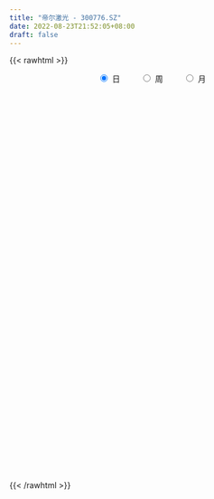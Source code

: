 ```yaml
---
title: "帝尔激光 - 300776.SZ"
date: 2022-08-23T21:52:05+08:00
draft: false
---
```

{{< rawhtml >}}
    <div style="text-align: center">
        <label style="padding: 1rem;"><input style="margin-right: .5rem" type="radio" name="period" value="D" checked onclick="period_change(this)">日</label>
        <label style="padding: 1rem;"><input style="margin-right: .5rem" type="radio" name="period" value="W" onclick="period_change(this)">周</label>
        <label style="padding: 1rem;"><input style="margin-right: .5rem" type="radio" name="period" value="M" onclick="period_change(this)">月</label>
    </div>
    <div id="chart" style="height: 700px;"></div> 
    <script type="text/javascript">
        const D_v = [17412.1,10903.9,17826.4,17376.49,12400.2,4051.88,72703.65,70902.66,62068.25,53828.58,25915.05,26762.45,53690.43,50029.99,27756.8,33597.64,25037.42,19015.17,22186.97,23739.46,22222.17,13287.45,16115.62,15038.93,14585.18,12981.49,20551.87,12189.65,14054.26,17326.81,15382.74,7776.79,7497.59,9557.71,8475.8,6593.06,7345.24,11176.57,11943.19,11193.61,9031.0,13023.43,26180.52,25291.6,12706.73,13450.71,8850.0,11199.92,12695.8,6081.05,9336.04,7706.02,8109.04,10305.16,9246.12,7047.93,8983.6,11144.94,19948.56,13927.24,7802.22,14427.94,11762.63,9601.34,11634.36,11130.49,6402.98,9326.9,5875.19,14589.45,12795.7,8781.42,37561.85,33035.01,13654.63,17164.11,19829.98,8749.82,11343.34,8092.28,7756.82,8454.8,6979.5,6863.83,10920.29,6396.61,15905.84,22016.08,16629.21,11516.61,17361.82,11010.83,12429.74,23300.64,17224.41,32814.56,19098.59,26783.14,15557.03,16832.39,12250.22,14093.36,18125.56,21796.37,15189.05,15858.6,13928.87,17192.33,13743.8,11084.97,8406.97,10406.44,8745.79,16269.32,9160.12,13096.82,15061.28,13056.51,11481.01,9548.1,9979.42,7411.7,6943.13,9978.27,37964.5,16851.4,13501.73,16297.1,8854.29,15469.33,10728.52,12869.25,11993.34,11419.15,9287.92,7104.68,9859.37,10882.01,17141.77,12335.25,8741.7,11171.86,7708.0,8062.5,8184.53,9035.66,17007.81,11870.13,6601.26,9422.5,5163.05,5635.4,12104.23,5715.07,4436.13,3360.77,9971.4,3682.18,4985.1,3051.72,4591.88,5641.25,6481.74,5377.79,5114.61,7427.45,3444.03,3683.6,4561.07,3219.34,2603.67,7377.37,5739.71,4823.3,4543.2,8295.06,14086.9,8919.17,30127.19,8726.9,11128.31,9274.59,8963.68,5878.68,5600.25,3458.19,5221.41,14363.71,10799.76,17542.09,8546.06,7431.6,8166.57,8546.55,13015.25,9279.67,5172.1,10034.77,15683.57,8420.68,31308.61,15570.18,16604.16,16567.19,8705.14,8259.21,12616.12,11528.28,12182.56,8620.68,6976.7,8726.1,14736.16,6453.2,11836.4,5168.81,5936.45,6518.5,8860.61,7650.62,5588.59,5170.35,13449.41,6676.64,7403.41,9127.59,9288.91,16245.28,6520.0,5314.38,11310.19,6569.32,8435.93,11002.9,8040.8,11580.47,8245.04,8382.7,9551.31,9417.41,13191.03,13519.91,12817.3,9888.19,14026.25,28604.29,12793.88,13838.52,8046.45,10072.0,6605.5,6249.75,8813.1,9420.85,7465.1,10133.95,9184.23,22815.8,12472.08,16978.2,26184.17,20308.15,21699.39,13511.3,10110.32,12393.01,12047.31,9267.15,15902.22,17176.94,10948.74,8158.6,10487.05,8518.6,6178.87,13237.2,8862.03,8384.24,6726.0,11542.77,8160.0,8311.55,5779.24,4099.88,8212.25,4869.95,7993.6,6895.0,10802.2,9878.69,6320.52,8960.9,5784.8,6300.25,8554.0,9577.52,8106.0,5539.4,5046.0,10244.05,11496.6,6768.2,7128.6,20949.29,17613.01,10494.12,10998.4,14593.75,10522.58,16820.47,19245.7,8777.83,10275.54,51765.06,54629.54,44283.63,24937.69,22251.22,29893.81,21658.46,27100.52,30014.23,16619.38,15477.41,13756.2,12697.51,22088.45,30975.23,18360.09,19704.4,19755.72,24076.49,17198.52,28073.93,13278.01,21618.47,10677.14,10193.04,11581.24,12786.4,8842.77,9181.99,30216.6,21144.1,19171.65,21464.61,20108.98,12139.75,24937.15,15148.43,10750.78,10628.54,10192.6,6949.91,9247.51,11469.19,11938.65,19013.67,9594.4,6593.42,9241.29,5555.2,12020.93,9619.42,13581.41,12021.8,15717.91,15259.22,8804.82,10992.12,7738.47,4726.7,6685.63,4584.0,5448.6,9219.05,8646.19,11997.09,11467.71,15411.25,11636.97,12055.61,13459.73,11221.6,14435.21,10519.39,16153.96,20984.71,14348.51,19581.68,10256.2,13597.51,12859.47,9149.78,11812.95,6239.78,13362.23,7650.64,16259.1,13528.86,6921.13,6177.01,8112.88,16420.17,10631.63,8585.55,5832.08,10998.5,9197.86,10205.24,5980.77,10738.88,15757.92,8623.8,5358.35,6546.76,6228.38,7123.08,8505.15,10034.91,13067.54,10110.27,7752.58,4693.52,5542.45,9141.96,15973.38,8224.79,11819.5,13888.51,10779.69,8755.47,15508.01,14681.55,9970.97,9934.4,7190.31,8408.88,13456.85,14433.26,13385.26,11889.95,14823.67,17206.18,30050.28,27191.84,19141.82,26354.54,16347.42,36118.78,23711.48,23197.88,27964.08,26314.59,20996.76,18863.5,26807.4,26486.17,31858.23,27876.42,49981.43,30219.23,31969.4,34670.73,24129.17,17384.08,22728.52,22953.59,23099.89,14917.36,19909.21,23770.98,18677.93,27509.52,15818.38,32121.67,19271.31,15857.92,16002.25,14342.89,22823.36,14695.94,18333.61,20750.34,22764.13,21861.93,19349.53,13948.42,15881.98,14341.81,14659.31,19058.88,26127.6,17631.58,21648.53,37638.78,26666.96,18050.86,23488.99,12684.03]
const D_histogram = [0.0,-0.0210598291,0.065171471,-0.0451178691,0.4707776265,1.4091106282,1.6165935889,2.3284811923,1.897142313,1.9730544176,1.7291830184,1.1884213529,1.4291623055,2.010477653,2.3668750015,2.3699584726,1.9430882238,1.7005545096,1.6845057364,1.8827201538,2.0499390741,2.073887941,1.6778619324,1.3220812699,0.6689293118,0.2360769765,-0.5611242524,-1.0471213631,-1.0332297277,-0.6424876597,-0.3191888075,-0.1679778621,-0.155146514,-0.1872481886,-0.2562524148,-0.4686295234,-0.6706003404,-1.1985480023,-1.7268199676,-1.866925798,-1.9735842277,-1.6573486101,-1.6619339783,-1.8488974063,-1.8630173246,-1.7880666091,-1.9092215929,-2.0762188127,-2.3012204999,-2.2615497522,-2.3139267718,-2.2762172677,-2.3396526237,-2.1700080268,-1.8575824172,-1.5360933959,-1.2695005931,-1.2392122779,-1.133074739,-0.6715857519,-0.4114438024,-0.0732215254,-0.1031218714,0.139654953,0.1567513215,-0.0792624939,-0.1882283784,-0.1878093633,-0.1930905888,-0.3569427714,-0.2751002991,-0.0473917221,1.5962559394,2.4823494038,2.7725912369,2.7699388204,2.2016457157,1.7356384378,1.1455311743,0.8352630899,0.5539333009,0.3546426756,0.2106678605,0.0956676338,-0.0355665542,-0.1980950705,-0.0426057848,-0.473142145,-0.3436820933,-0.2023585334,0.0243311379,0.083265794,0.1243967075,0.8558377363,0.8602959737,1.85620013,2.3398436185,2.8603752495,2.9324319777,2.2808868027,1.8352769643,1.5953559391,1.8455710992,1.7391980683,1.1294988359,0.7857343685,0.2515491801,-0.803413189,-1.4237457622,-1.9381989307,-2.3395866676,-2.4586621576,-2.5216846191,-2.1167736695,-1.6513145492,-1.023675368,-0.1156316491,0.2915844322,0.318845745,0.0649596682,-0.6589460374,-1.2040406219,-1.5795756066,-2.0195532805,-2.8392066232,-3.4785285139,-3.6927926695,-3.7524545563,-3.3518992308,-3.0668108909,-2.5014801395,-1.6695612717,-0.9005320694,-0.1989713516,0.0697899168,0.211938883,0.1940428388,0.6379250018,1.39629558,1.7389521874,1.5164090315,1.3466798898,0.8304229855,-0.2358775628,-0.6779073692,-0.7211701169,-0.2138296637,-0.0537464652,-0.1897861433,0.0085899225,0.0608989573,-0.068016943,0.1195029982,0.0740597368,-0.0858308079,-0.2450596763,0.0243138135,0.1416320199,0.1718501608,0.1640070245,0.1361742218,0.141633321,0.4398515779,0.6317903975,0.7137047647,0.7890220728,0.6451359362,0.6162658632,0.6832069886,0.6832426478,0.6327641964,0.7892301547,0.7303611056,0.7204641362,0.5442184217,0.4344422869,0.5778616922,0.5475882555,0.2581767429,0.0091876056,-0.0182773932,0.032682931,-0.185844623,-0.4056877056,-0.7377124217,-0.8733511968,-1.0503821614,-0.9538649957,-0.8240721466,-0.1595108656,0.2492690369,0.5542288007,0.7628265325,0.8619766674,1.1853079557,1.290628736,1.2757309491,1.1916521072,1.5451741113,1.5797537847,2.1180275272,2.0308369856,2.1673999879,2.4174305127,2.3032341114,1.9895639286,1.9029240828,1.593750072,1.497180863,1.0613529221,1.0070327613,0.6920561228,0.875750425,0.800695529,1.1846025421,1.2041108341,0.95124887,0.5827920476,0.1056244077,-0.0919905109,-0.5869179491,-0.8733227522,-0.4536207568,-0.3270701131,-0.1955057175,-0.226794185,-0.5086082556,0.1903999895,0.6834106214,0.6357215409,1.3574198254,1.3340583835,1.8406384345,2.4871659064,2.7676722798,2.834765272,2.7128062211,2.1943182587,0.8227828986,0.0268247373,-0.5039164607,-0.017482436,0.10015999,-0.0707984396,-0.3733178789,-1.5699410508,-2.6346126613,-3.6658056643,-4.0245659337,-4.3550753682,-4.5040559777,-4.6118034547,-4.7541284659,-4.9579035471,-4.6159784319,-4.3548755279,-4.0186423661,-2.5110220805,-1.3923084284,-0.9327570095,0.509708279,1.6892787623,2.3914122739,2.3385015684,1.8027675808,1.7624927648,1.534993106,1.1934664779,0.6042002019,0.2931345433,-0.4195116384,-0.9837003161,-1.3451634017,-1.3577983341,-1.4926528815,-2.0459144641,-2.6133321808,-2.8124968995,-2.9331137896,-2.8153535739,-2.7432216825,-2.6710524145,-2.6680308666,-2.4037605159,-2.2636406763,-2.1243880873,-2.0896071003,-1.5532193809,-0.7046763265,-0.0352081365,0.4678597163,1.1302016133,1.6687288025,1.8589394132,2.0955070779,2.3886254583,2.2056209865,1.9246785033,1.4593121921,1.0200371864,1.1698411482,1.0931411413,1.0093810037,1.712072299,2.3972597128,2.6363385508,3.1477934339,2.7806435459,2.215220135,2.4052709111,2.2901341376,1.6967100377,1.4759424152,3.3055502782,4.9626378616,7.0707368885,7.9053798071,7.6694754966,6.0701428914,4.5133213425,3.7666744142,2.195239396,0.8096301131,-0.6484544734,-1.641368253,-2.4522185408,-2.4052472094,-0.7409861871,-0.0337675633,0.1687013845,0.8625853793,1.9116539227,2.7110940226,2.6799334655,2.2270785008,1.0416483192,-0.0268928339,-0.8173990647,-0.9557374414,-1.5489050374,-1.6535171362,-2.0438218683,-0.8190488646,-0.3616476054,0.1915124889,-0.000764488,-0.6629492931,-1.8016958144,-3.4969816088,-4.0134634039,-4.5940736445,-4.6028028898,-4.9996555557,-4.9885462245,-4.5539552277,-3.4738580877,-3.1202206325,-1.3098762923,-0.5699676218,-0.2308743155,-0.23172972,0.1037465189,0.3877845856,0.6378485042,0.0383803217,-1.4732062424,-2.8650728242,-3.0251650484,-3.1656442025,-3.6021683502,-2.8714905595,-2.3427354253,-1.6425554779,-1.3509903674,-1.4923918377,-1.6173857502,-0.656102001,-0.4177061544,-0.1665913824,0.6655573636,1.0151975382,0.8522296703,0.2443816191,0.2594716264,0.0847984981,-0.0766830149,0.0940028841,1.7049765545,2.5591679256,3.4978705178,3.4942427524,4.5297679159,4.4091454071,3.2914734679,3.5795824694,3.3170901472,3.7252869857,3.2220894194,1.2898274503,-0.2540596194,-1.0313904281,-0.8882130412,-1.2559077068,-2.0499429524,-2.7190116017,-3.7228645142,-4.3323566082,-5.4492905258,-6.0781281036,-6.4933408704,-6.3488042182,-6.3321865371,-5.1185950377,-3.8933937591,-2.9823885976,-2.3194852306,-2.258918697,-2.7034615442,-3.4542770584,-2.2572451641,-0.8790997681,0.7580267531,1.8036726422,2.4483824585,3.3199774527,3.7814681997,5.4426069848,5.4638469924,5.1775667015,5.123579967,5.2497387436,5.1039171782,5.7249454925,5.4593529983,4.9113868333,3.7253330913,2.8503444644,1.7668026764,0.3557908923,-0.2440910201,0.1463452207,-0.3055863714,-0.327457886,0.2616267795,-4.7686107762,-8.1202831724,-10.1439688629,-10.4836771544,-9.9999763231,-9.7079282191,-8.9433414897,-7.5736129514,-5.5951462843,-3.5998741507,-2.1448410637,-1.0685354018,0.4592425412,2.31840907,3.7017980988,4.2529169094,3.3216358121,3.1170506801,2.3926018394,2.2670070194,2.428834489,2.2124289406,2.4270452012,2.4349099594,1.8132762273,1.4981774578,1.6231612157,1.9920308025,2.1625016922,2.1717806186,2.1926538794,3.0762409933,3.5550590246,3.7405907391,3.4911103573,3.3435983218,4.3686229785,4.6998206273,5.1922039315,5.6624539827,5.4558610717,4.7360008358,3.6645788228,2.9330739352,2.9108767352,3.1312305848,3.3553728548,2.3346402999,0.6233131732,-0.1562220368,-0.429846571,-0.3748815971,0.1686367716,-0.2811152318,-0.7433662459,-0.6795365498]
const D_fast = [0.0,-0.0263247863,0.0761993815,-0.0453694258,0.5882204764,1.8788311351,2.490462493,3.7844703945,3.8274170935,4.3965928025,4.5850171579,4.3413608306,4.9393923595,6.0233271203,6.9714432192,7.5670163085,7.6259181157,7.8085230288,8.2136006897,8.8824951456,9.5621988344,10.1046196865,10.1280591611,10.102798816,9.6168791859,9.2430460946,8.3055638027,7.5577863512,7.3133705547,7.5434907078,7.7869923581,7.8962088379,7.8702535576,7.7913398358,7.6582725059,7.3287380165,6.9591171144,6.1315324519,5.1715554946,4.5647182148,3.9646637282,3.8665621933,3.4464933304,2.7973055509,2.3174313014,1.9453653646,1.3469049826,0.6608530596,-0.1394537525,-0.6651704429,-1.2960291554,-1.8273739683,-2.4757224802,-2.84857989,-3.0005498847,-3.0630842123,-3.1138665578,-3.3933813121,-3.5705124579,-3.2769199089,-3.1196389099,-2.7997220143,-2.8554028282,-2.5777122655,-2.5214280666,-2.7772575055,-2.9332804846,-2.9798138103,-3.033367683,-3.2864555584,-3.2733881609,-3.0575275144,-1.0148158681,0.4918649473,1.4752545896,2.1650868782,2.1472052025,2.115107534,1.8113830641,1.7099307521,1.5670842883,1.4564543319,1.3651464819,1.2740631638,1.1339373371,0.9218850532,1.0667228928,0.5179009962,0.5614405246,0.6521744512,0.884946907,0.9646980116,1.036928102,1.9823285648,2.2018607956,3.6618149845,4.7304193776,5.966044821,6.7712095436,6.6898860693,6.7030954719,6.8620134315,7.5736213664,7.9020478526,7.5747233292,7.4273924538,6.9560945606,5.7002788942,4.7240098804,3.7250069793,2.7387225755,2.004981546,1.3115379298,1.1872554621,1.239885945,1.6116062842,2.4907420908,2.9708542801,3.0778270293,2.8401808694,1.9515386545,1.1054339146,0.3350050281,-0.6098609658,-2.1393159643,-3.6482699835,-4.7857323064,-5.7835078323,-6.2209273146,-6.7025416974,-6.7625809808,-6.348052431,-5.8041562461,-5.1523383662,-4.8661296185,-4.6709959316,-4.6403812661,-4.0370178527,-2.9295733795,-2.1521787252,-1.9956196232,-1.8286787925,-2.1373299504,-3.2625998894,-3.8741065381,-4.0976618151,-3.6437787778,-3.4971321956,-3.6806184095,-3.4800948631,-3.412561089,-3.5584812251,-3.3410855342,-3.3680138615,-3.5493621081,-3.7698558956,-3.4944039524,-3.3416777411,-3.26849706,-3.2353384402,-3.2291276875,-3.188260258,-2.7800791066,-2.4301926876,-2.1698521293,-1.8972793029,-1.8798814555,-1.7546850627,-1.5169421901,-1.3460958689,-1.2383832713,-0.8846097743,-0.760888547,-0.5906694823,-0.6308605914,-0.6320261545,-0.3441413261,-0.237517699,-0.4623850259,-0.7090772618,-0.7411116089,-0.6819805519,-0.9469692617,-1.2682342706,-1.7846870922,-2.1386636665,-2.5782901715,-2.7202392547,-2.7964644423,-2.1717808777,-1.7006837159,-1.257166752,-0.857862387,-0.5432180853,0.076440192,0.5044181563,0.8084531066,1.0222872915,1.7621028234,2.191620943,3.2594015673,3.6799202721,4.3583332714,5.2127214244,5.6743335509,5.8580543502,6.2471455252,6.3364090324,6.6141350391,6.4436453288,6.6410833583,6.4991207505,6.9017526589,7.0268716452,7.7069292938,8.0274652943,8.0124155478,7.7896567373,7.3388951992,7.118282653,6.4766257275,5.9718902363,6.2781870425,6.3229701579,6.4056581241,6.3176711104,5.9087049759,6.6553132184,7.3191765056,7.4304178104,8.4914710513,8.8016242052,9.7683638649,11.0366828134,12.0091072567,12.7848915668,13.3411340712,13.3712256735,12.2053860381,11.4161340611,10.759413748,11.2414771637,11.3841595872,11.1955015476,10.7996526386,9.210544204,7.4872194282,5.5395750092,4.1746732563,2.7553949797,1.4804003758,0.2197020351,-1.1111550926,-2.5544060605,-3.3664755532,-4.1940915312,-4.862518961,-3.9826541955,-3.2120176506,-2.985655484,-1.4157631257,0.1861270481,1.4861136282,2.0178283148,1.9327862224,2.3331345977,2.4893832153,2.4462232067,2.0080069812,1.7702249585,0.9527008671,0.1425871104,-0.5551668256,-0.9072513415,-1.4152691094,-2.480009308,-3.7007600698,-4.6030490134,-5.4569443509,-6.0430225287,-6.6566960579,-7.2522898936,-7.9162760623,-8.2529458406,-8.6787361701,-9.0705806029,-9.558201391,-9.4101185168,-8.737744544,-8.0770783881,-7.4570456063,-6.5121533059,-5.5564439161,-4.9014984522,-4.141054018,-3.250779273,-2.8823784982,-2.6821513556,-2.7826896187,-2.9669553278,-2.524691079,-2.3281058006,-2.1595206873,-1.0288113172,0.2556910248,1.1538545005,2.4522577421,2.7802687406,2.7686503635,3.5600188673,4.0174156282,3.8481690377,3.996387019,6.6523824515,9.5501295003,13.4259127494,16.2369006197,17.9183651834,17.8365683011,17.4080770878,17.603098763,16.5804735939,15.3972718392,13.7770736344,12.3738177915,10.9499128685,10.3955723976,11.8745868731,12.5733636061,12.8180078999,13.7275382396,15.2545202636,16.7317338692,17.3705566785,17.474471339,16.5494532372,15.4741888756,14.4793328786,14.1020601416,13.1216662862,12.6036749033,11.7024147042,12.7224254917,13.0894148496,13.6904530661,13.4979849672,12.6700628388,11.080892364,8.5113611673,6.9915135213,5.2623848696,4.1029549018,2.456188347,1.220161122,0.5162633119,0.72789593,0.3014782271,1.7843534942,2.3817702592,2.6631449866,2.6043571521,2.9657700208,3.3467542339,3.7562802786,3.1664071765,1.2865190518,-0.821615736,-1.7379992223,-2.669889427,-4.0069556623,-3.9941505114,-4.0510792336,-3.7615381557,-3.807720637,-4.3222200667,-4.8515604168,-4.0543021679,-3.9203328598,-3.7108659335,-2.7123278466,-2.1088882874,-2.0587987378,-2.6055513842,-2.5255934703,-2.6790669741,-2.8597192408,-2.6655326208,-0.6283148118,0.8656685407,2.6788387623,3.5487716851,5.7167388276,6.6984026706,6.4035990983,7.5866037172,8.1533839318,9.4929025167,9.7952273052,8.1854221987,6.5780202241,5.5428418084,5.4639659351,4.7822943427,3.4757733591,2.1269518094,0.1923827683,-1.5001984777,-3.9794550268,-6.1278246306,-8.1663726149,-9.6090370173,-11.1754659705,-11.2415232305,-10.9896703917,-10.8242623796,-10.7412303202,-11.2453934609,-12.3658016941,-13.9801864729,-13.3474658697,-12.1890954157,-10.3624622062,-8.8658981566,-7.6090927256,-5.9075033683,-4.5006455713,-1.4788550401,-0.0916532844,0.9164581001,2.1433663574,3.5819598199,4.712117549,6.7643822365,7.8636279918,8.5435085352,8.288788066,8.1263855552,7.4845444364,6.1624803753,5.5015757079,5.9285982538,5.4002700689,5.2965340828,5.9510254432,-0.2713648065,-5.6531079959,-10.2127859021,-13.1734134822,-15.1897067317,-17.3246406824,-18.7958893255,-19.319564025,-18.7398839289,-17.6445803331,-16.7257575121,-15.9165857006,-14.2739971223,-11.835228326,-9.5263897725,-7.9120417345,-8.0129138788,-7.4382363408,-7.5645347216,-7.1233777867,-6.3543416948,-6.0176400081,-5.1962624472,-4.5796701992,-4.7479848744,-4.6885392795,-4.1577652177,-3.2908879303,-2.5797916176,-2.0275675365,-1.4585308058,0.1941165564,1.5616993438,2.6823787432,3.3056759507,3.9940634956,6.111243897,7.6173967026,9.4078309896,11.2936945366,12.4510668934,12.9152068665,12.7599295593,12.7616931554,13.4672151393,14.470376635,15.5333621187,15.0962896388,13.5407908053,12.7222000862,12.3411139093,12.3023584839,12.8880360454,12.3680052342,11.7199126585,11.6138582172]
const D_slow = [0.0,-0.0052649573,0.0110279105,-0.0002515568,0.1174428499,0.4697205069,0.8738689041,1.4559892022,1.9302747805,2.4235383849,2.8558341395,3.1529394777,3.5102300541,4.0128494673,4.6045682177,5.1970578359,5.6828298918,6.1079685192,6.5290949533,6.9997749918,7.5122597603,8.0307317455,8.4501972286,8.7807175461,8.9479498741,9.0069691182,8.8666880551,8.6049077143,8.3466002824,8.1859783675,8.1061811656,8.0641867,8.0254000715,7.9785880244,7.9145249207,7.7973675399,7.6297174548,7.3300804542,6.8983754623,6.4316440128,5.9382479559,5.5239108033,5.1084273088,4.6462029572,4.180448626,3.7334319738,3.2561265755,2.7370718724,2.1617667474,1.5963793093,1.0178976164,0.4488432994,-0.1360698565,-0.6785718632,-1.1429674675,-1.5269908164,-1.8443659647,-2.1541690342,-2.4374377189,-2.6053341569,-2.7081951075,-2.7265004889,-2.7522809567,-2.7173672185,-2.6781793881,-2.6979950116,-2.7450521062,-2.792004447,-2.8402770942,-2.929512787,-2.9982878618,-3.0101357923,-2.6110718075,-1.9904844565,-1.2973366473,-0.6048519422,-0.0544405133,0.3794690962,0.6658518898,0.8746676622,1.0131509875,1.1018116563,1.1544786215,1.1783955299,1.1695038914,1.1199801237,1.1093286775,0.9910431413,0.905122618,0.8545329846,0.8606157691,0.8814322176,0.9125313945,1.1264908285,1.3415648219,1.8056148545,2.3905757591,3.1056695715,3.8387775659,4.4089992666,4.8678185076,5.2666574924,5.7280502672,6.1628497843,6.4452244933,6.6416580854,6.7045453804,6.5036920832,6.1477556426,5.66320591,5.0783092431,4.4636437037,3.8332225489,3.3040291315,2.8912004942,2.6352816522,2.6063737399,2.679269848,2.7589812842,2.7752212013,2.6104846919,2.3094745365,1.9145806348,1.4096923147,0.6998906589,-0.1697414696,-1.092939637,-2.031053276,-2.8690280837,-3.6357308065,-4.2611008413,-4.6784911593,-4.9036241766,-4.9533670146,-4.9359195353,-4.8829348146,-4.8344241049,-4.6749428544,-4.3258689595,-3.8911309126,-3.5120286547,-3.1753586823,-2.9677529359,-3.0267223266,-3.1961991689,-3.3764916981,-3.4299491141,-3.4433857304,-3.4908322662,-3.4886847856,-3.4734600463,-3.490464282,-3.4605885325,-3.4420735983,-3.4635313003,-3.5247962193,-3.5187177659,-3.483309761,-3.4403472208,-3.3993454647,-3.3653019092,-3.329893579,-3.2199306845,-3.0619830851,-2.883556894,-2.6863013758,-2.5250173917,-2.3709509259,-2.2001491787,-2.0293385168,-1.8711474677,-1.673839929,-1.4912496526,-1.3111336185,-1.1750790131,-1.0664684414,-0.9220030183,-0.7851059545,-0.7205617688,-0.7182648674,-0.7228342157,-0.7146634829,-0.7611246387,-0.8625465651,-1.0469746705,-1.2653124697,-1.52790801,-1.766374259,-1.9723922956,-2.012270012,-1.9499527528,-1.8113955526,-1.6206889195,-1.4051947527,-1.1088677637,-0.7862105797,-0.4672778425,-0.1693648157,0.2169287121,0.6118671583,1.1413740401,1.6490832865,2.1909332835,2.7952909117,3.3710994395,3.8684904217,4.3442214424,4.7426589604,5.1169541761,5.3822924066,5.634050597,5.8070646277,6.0260022339,6.2261761162,6.5223267517,6.8233544602,7.0611666777,7.2068646896,7.2332707916,7.2102731638,7.0635436766,6.8452129885,6.7318077993,6.650040271,6.6011638416,6.5444652954,6.4173132315,6.4649132289,6.6357658842,6.7946962695,7.1340512258,7.4675658217,7.9277254303,8.5495169069,9.2414349769,9.9501262949,10.6283278501,11.1769074148,11.3826031395,11.3893093238,11.2633302086,11.2589595996,11.2839995971,11.2662999872,11.1729705175,10.7804852548,10.1218320895,9.2053806734,8.19923919,7.1104703479,5.9844563535,4.8315054898,3.6429733734,2.4034974866,1.2495028786,0.1607839966,-0.8438765949,-1.471632115,-1.8197092221,-2.0528984745,-1.9254714047,-1.5031517142,-0.9052986457,-0.3206732536,0.1300186416,0.5706418328,0.9543901093,1.2527567288,1.4038067793,1.4770904151,1.3722125055,1.1262874265,0.7899965761,0.4505469926,0.0773837722,-0.4340948439,-1.0874278891,-1.7905521139,-2.5238305613,-3.2276689548,-3.9134743754,-4.5812374791,-5.2482451957,-5.8491853247,-6.4150954938,-6.9461925156,-7.4685942907,-7.8568991359,-8.0330682175,-8.0418702516,-7.9249053226,-7.6423549192,-7.2251727186,-6.7604378653,-6.2365610959,-5.6394047313,-5.0879994847,-4.6068298589,-4.2420018108,-3.9869925142,-3.6945322272,-3.4212469419,-3.1689016909,-2.7408836162,-2.141568688,-1.4824840503,-0.6955356918,-0.0003748053,0.5534302284,1.1547479562,1.7272814906,2.151459,2.5204446038,3.3468321733,4.5874916387,6.3551758609,8.3315208126,10.2488896868,11.7664254096,12.8947557453,13.8364243488,14.3852341978,14.5876417261,14.4255281078,14.0151860445,13.4021314093,12.800819607,12.6155730602,12.6071311694,12.6493065155,12.8649528603,13.342866341,14.0206398466,14.690623213,15.2473928382,15.507804918,15.5010817095,15.2967319433,15.057797583,14.6705713236,14.2571920396,13.7462365725,13.5414743563,13.451062455,13.4989405772,13.4987494552,13.3330121319,12.8825881783,12.0083427761,11.0049769252,9.8564585141,8.7057577916,7.4558439027,6.2087073465,5.0702185396,4.2017540177,3.4216988596,3.0942297865,2.951737881,2.8940193022,2.8360868721,2.8620235019,2.9589696483,3.1184317744,3.1280268548,2.7597252942,2.0434570881,1.287165826,0.4957547754,-0.4047873121,-1.122659952,-1.7083438083,-2.1189826778,-2.4567302696,-2.829828229,-3.2341746666,-3.3982001669,-3.5026267055,-3.5442745511,-3.3778852102,-3.1240858256,-2.911028408,-2.8499330033,-2.7850650967,-2.7638654722,-2.7830362259,-2.7595355049,-2.3332913663,-1.6934993849,-0.8190317554,0.0545289327,1.1869709117,2.2892572634,3.1121256304,4.0070212478,4.8362937846,5.767615531,6.5731378858,6.8955947484,6.8320798435,6.5742322365,6.3521789762,6.0382020495,5.5257163114,4.845963411,3.9152472825,2.8321581304,1.469835499,-0.0496965269,-1.6730317445,-3.2602327991,-4.8432794334,-6.1229281928,-7.0962766326,-7.841873782,-8.4217450896,-8.9864747639,-9.6623401499,-10.5259094145,-11.0902207056,-11.3099956476,-11.1204889593,-10.6695707988,-10.0574751841,-9.227480821,-8.282113771,-6.9214620248,-5.5555002767,-4.2611086014,-2.9802136096,-1.6677789237,-0.3917996291,1.039436744,2.4042749935,3.6321217019,4.5634549747,5.2760410908,5.7177417599,5.806689483,5.745666728,5.7822530331,5.7058564403,5.6239919688,5.6893986637,4.4972459696,2.4671751765,-0.0688170392,-2.6897363278,-5.1897304086,-7.6167124633,-9.8525478358,-11.7459510736,-13.1447376447,-14.0447061824,-14.5809164483,-14.8480502988,-14.7332396635,-14.153637396,-13.2281878713,-12.1649586439,-11.3345496909,-10.5552870209,-9.957136561,-9.3903848062,-8.7831761839,-8.2300689487,-7.6233076484,-7.0145801586,-6.5612611018,-6.1867167373,-5.7809264334,-5.2829187328,-4.7422933097,-4.1993481551,-3.6511846852,-2.8821244369,-1.9933596808,-1.058211996,-0.1854344066,0.6504651738,1.7426209184,2.9175760753,4.2156270582,5.6312405538,6.9952058218,8.1792060307,9.0953507364,9.8286192202,10.556338404,11.3391460502,12.1779892639,12.7616493389,12.9174776322,12.878422123,12.7709604802,12.677240081,12.7193992739,12.6491204659,12.4632789045,12.293394767]
const D_data = [['2020-08-04', 92.66, 92.58, 91.36, 94.11],['2020-08-05', 92.58, 92.25, 91.7, 93.55],['2020-08-06', 92.68, 93.79, 90.99, 94.21],['2020-08-07', 93.73, 91.27, 89.1, 93.73],['2020-08-10', 100.2, 100.4, 100.2, 100.4],['2020-08-11', 110.44, 110.44, 110.44, 110.44],['2020-08-12', 112.0, 105.7, 103.0, 117.87],['2020-08-13', 107.01, 116.27, 107.01, 116.27],['2020-08-14', 106.0, 104.64, 104.64, 110.2],['2020-08-17', 109.85, 111.9, 108.85, 115.0],['2020-08-18', 112.0, 109.3, 109.0, 114.87],['2020-08-19', 108.85, 105.05, 105.05, 110.5],['2020-08-20', 106.0, 115.56, 105.5, 115.56],['2020-08-21', 118.05, 123.98, 114.82, 126.33],['2020-08-24', 123.61, 126.08, 120.8, 128.0],['2020-08-25', 126.0, 125.23, 123.0, 132.32],['2020-08-26', 123.01, 121.2, 121.02, 127.5],['2020-08-27', 123.62, 124.0, 121.0, 126.99],['2020-08-28', 124.0, 128.4, 121.0, 130.45],['2020-08-31', 129.0, 133.98, 127.01, 136.66],['2020-09-01', 132.24, 137.2, 132.02, 139.66],['2020-09-02', 135.3, 138.69, 135.02, 139.35],['2020-09-03', 138.0, 135.1, 132.11, 141.49],['2020-09-04', 132.66, 136.0, 132.66, 137.3],['2020-09-07', 136.0, 131.6, 130.0, 139.8],['2020-09-08', 130.5, 133.06, 128.4, 133.67],['2020-09-09', 131.22, 126.3, 121.18, 131.99],['2020-09-10', 127.11, 127.32, 126.28, 131.58],['2020-09-11', 127.0, 132.68, 125.24, 134.76],['2020-09-14', 134.4, 139.01, 132.78, 142.99],['2020-09-15', 139.26, 140.88, 136.28, 144.88],['2020-09-16', 139.0, 140.97, 138.95, 142.77],['2020-09-17', 140.01, 140.7, 138.18, 141.83],['2020-09-18', 140.0, 141.09, 139.13, 143.09],['2020-09-21', 141.36, 141.31, 140.5, 144.8],['2020-09-22', 139.32, 139.58, 138.01, 142.47],['2020-09-23', 140.62, 139.23, 138.28, 143.96],['2020-09-24', 136.43, 133.48, 133.31, 140.7],['2020-09-25', 133.91, 130.45, 129.02, 135.89],['2020-09-28', 131.28, 133.01, 128.42, 136.68],['2020-09-29', 133.01, 132.1, 129.02, 138.0],['2020-09-30', 132.51, 137.33, 129.7, 139.5],['2020-10-09', 144.25, 133.58, 133.15, 144.58],['2020-10-12', 133.01, 130.06, 125.5, 134.5],['2020-10-13', 128.55, 130.82, 126.3, 131.8],['2020-10-14', 130.0, 131.2, 127.83, 132.5],['2020-10-15', 131.98, 127.63, 127.54, 133.68],['2020-10-16', 128.02, 125.1, 124.2, 128.02],['2020-10-19', 126.98, 121.9, 120.56, 126.98],['2020-10-20', 122.68, 123.15, 120.99, 123.69],['2020-10-21', 124.89, 120.31, 119.3, 124.89],['2020-10-22', 119.91, 119.66, 117.0, 121.46],['2020-10-23', 119.3, 116.49, 114.98, 120.99],['2020-10-26', 116.48, 117.83, 114.15, 119.0],['2020-10-27', 118.0, 119.18, 116.5, 120.07],['2020-10-28', 119.19, 119.46, 118.85, 121.95],['2020-10-29', 118.02, 119.0, 116.16, 121.36],['2020-10-30', 119.0, 115.55, 114.28, 119.98],['2020-11-02', 116.04, 115.59, 111.4, 117.55],['2020-11-03', 116.41, 120.5, 116.14, 123.6],['2020-11-04', 119.8, 119.12, 117.5, 121.0],['2020-11-05', 120.81, 121.14, 118.2, 124.44],['2020-11-06', 120.56, 116.9, 115.68, 122.67],['2020-11-09', 117.98, 120.52, 117.98, 121.88],['2020-11-10', 121.59, 118.13, 116.88, 121.88],['2020-11-11', 117.78, 114.01, 113.55, 119.57],['2020-11-12', 114.1, 114.17, 113.13, 116.34],['2020-11-13', 114.15, 114.7, 112.48, 115.33],['2020-11-16', 114.71, 114.06, 112.6, 116.66],['2020-11-17', 114.99, 110.98, 107.68, 114.99],['2020-11-18', 109.38, 113.16, 108.98, 114.83],['2020-11-19', 113.28, 115.27, 111.51, 115.48],['2020-11-20', 116.95, 138.32, 116.7, 138.32],['2020-11-23', 138.0, 137.0, 132.64, 141.77],['2020-11-24', 134.65, 134.6, 133.5, 137.97],['2020-11-25', 135.99, 133.8, 133.8, 138.5],['2020-11-26', 134.4, 127.11, 124.51, 135.26],['2020-11-27', 127.58, 127.19, 125.0, 128.5],['2020-11-30', 127.66, 124.0, 123.0, 128.76],['2020-12-01', 123.85, 125.97, 122.49, 126.22],['2020-12-02', 125.01, 125.42, 123.2, 127.8],['2020-12-03', 124.25, 125.66, 121.04, 126.1],['2020-12-04', 125.61, 125.81, 124.05, 126.99],['2020-12-07', 125.83, 125.76, 124.0, 127.6],['2020-12-08', 126.8, 125.08, 122.8, 130.5],['2020-12-09', 123.54, 123.96, 123.54, 126.68],['2020-12-10', 122.36, 127.99, 121.29, 131.47],['2020-12-11', 128.29, 119.84, 118.0, 131.35],['2020-12-14', 117.66, 125.85, 117.02, 127.88],['2020-12-15', 125.02, 126.64, 124.03, 129.88],['2020-12-16', 126.82, 128.76, 126.82, 131.51],['2020-12-17', 127.44, 127.6, 124.89, 129.49],['2020-12-18', 127.0, 127.86, 126.64, 129.68],['2020-12-21', 128.7, 139.15, 128.56, 141.5],['2020-12-22', 138.44, 132.9, 132.65, 139.5],['2020-12-23', 134.5, 149.36, 132.93, 152.6],['2020-12-24', 147.7, 148.94, 143.61, 153.0],['2020-12-25', 151.19, 154.61, 147.53, 159.3],['2020-12-28', 154.6, 153.42, 147.0, 155.18],['2020-12-29', 149.75, 145.46, 143.6, 150.74],['2020-12-30', 146.59, 147.38, 144.13, 149.78],['2020-12-31', 151.31, 150.2, 146.0, 153.98],['2021-01-04', 150.21, 158.54, 148.61, 161.69],['2021-01-05', 159.0, 156.75, 150.91, 159.3],['2021-01-06', 154.42, 150.55, 148.0, 157.47],['2021-01-07', 150.1, 153.0, 148.33, 154.4],['2021-01-08', 153.13, 149.6, 143.98, 154.0],['2021-01-11', 149.5, 139.48, 138.61, 149.5],['2021-01-12', 138.61, 140.39, 135.0, 141.87],['2021-01-13', 140.7, 138.13, 136.45, 142.31],['2021-01-14', 135.91, 136.11, 132.56, 138.89],['2021-01-15', 136.0, 136.99, 134.17, 139.8],['2021-01-18', 136.0, 135.79, 134.4, 137.81],['2021-01-19', 138.32, 141.23, 137.99, 149.88],['2021-01-20', 140.01, 143.28, 140.01, 144.1],['2021-01-21', 143.38, 147.6, 143.29, 150.6],['2021-01-22', 148.3, 155.2, 146.95, 156.22],['2021-01-25', 153.65, 152.94, 151.21, 158.6],['2021-01-26', 151.71, 149.99, 147.0, 152.0],['2021-01-27', 150.11, 146.4, 143.15, 151.84],['2021-01-28', 144.13, 138.0, 137.5, 144.46],['2021-01-29', 138.64, 136.4, 133.5, 140.74],['2021-02-01', 135.0, 135.21, 134.2, 138.51],['2021-02-02', 135.21, 130.98, 130.3, 135.21],['2021-02-03', 115.79, 121.0, 108.2, 125.0],['2021-02-04', 117.03, 116.8, 113.32, 120.46],['2021-02-05', 118.56, 116.84, 116.5, 122.86],['2021-02-08', 115.32, 114.82, 111.88, 118.4],['2021-02-09', 115.04, 118.31, 114.65, 120.66],['2021-02-10', 120.37, 115.68, 114.2, 120.4],['2021-02-18', 118.0, 118.7, 116.0, 119.87],['2021-02-19', 119.98, 123.52, 117.15, 128.64],['2021-02-22', 123.66, 125.36, 120.73, 126.13],['2021-02-23', 125.3, 127.36, 124.01, 129.69],['2021-02-24', 128.0, 123.81, 122.9, 128.0],['2021-02-25', 123.83, 122.75, 121.56, 125.5],['2021-02-26', 121.01, 120.55, 118.47, 122.95],['2021-03-01', 120.69, 127.15, 120.69, 127.47],['2021-03-02', 128.38, 134.53, 128.38, 138.88],['2021-03-03', 134.21, 132.98, 129.81, 135.38],['2021-03-04', 131.1, 127.0, 126.6, 134.26],['2021-03-05', 125.52, 127.27, 123.8, 130.14],['2021-03-08', 127.41, 121.5, 121.21, 129.05],['2021-03-09', 120.57, 110.12, 110.12, 122.0],['2021-03-10', 113.75, 113.04, 111.5, 116.5],['2021-03-11', 114.51, 115.69, 111.5, 116.4],['2021-03-12', 116.05, 122.99, 115.3, 125.6],['2021-03-15', 122.55, 119.85, 115.0, 124.03],['2021-03-16', 119.77, 115.61, 113.19, 119.85],['2021-03-17', 115.37, 119.4, 114.11, 119.88],['2021-03-18', 119.0, 117.78, 116.63, 119.96],['2021-03-19', 116.01, 114.8, 114.7, 116.98],['2021-03-22', 113.68, 118.45, 113.68, 120.55],['2021-03-23', 119.49, 115.5, 113.77, 122.0],['2021-03-24', 113.8, 113.01, 112.5, 115.78],['2021-03-25', 112.15, 111.52, 110.6, 113.86],['2021-03-26', 112.76, 116.6, 112.29, 119.2],['2021-03-29', 116.59, 115.31, 114.96, 117.6],['2021-03-30', 115.32, 114.25, 114.06, 118.26],['2021-03-31', 114.98, 113.48, 113.0, 115.5],['2021-04-01', 113.57, 112.77, 111.62, 114.0],['2021-04-02', 112.78, 112.76, 111.2, 113.9],['2021-04-06', 112.99, 117.02, 112.28, 117.88],['2021-04-07', 116.8, 117.0, 113.61, 117.38],['2021-04-08', 116.46, 116.48, 114.81, 118.58],['2021-04-09', 116.93, 117.03, 116.85, 121.53],['2021-04-12', 118.01, 114.3, 114.07, 118.02],['2021-04-13', 113.23, 115.43, 113.23, 116.86],['2021-04-14', 115.0, 116.93, 114.04, 118.28],['2021-04-15', 116.94, 116.52, 115.87, 117.95],['2021-04-16', 116.5, 116.0, 114.51, 116.99],['2021-04-19', 115.01, 119.2, 115.01, 119.65],['2021-04-20', 119.14, 117.15, 116.34, 120.6],['2021-04-21', 116.1, 117.96, 115.8, 118.43],['2021-04-22', 117.97, 115.7, 115.6, 118.66],['2021-04-23', 115.5, 115.99, 114.18, 116.46],['2021-04-26', 116.25, 119.52, 116.0, 125.0],['2021-04-27', 119.0, 117.98, 117.21, 123.21],['2021-04-28', 115.8, 114.08, 102.05, 116.49],['2021-04-29', 115.15, 113.13, 111.2, 115.8],['2021-04-30', 115.0, 115.05, 112.03, 118.82],['2021-05-06', 114.97, 116.0, 113.66, 118.53],['2021-05-07', 115.34, 112.0, 111.0, 116.5],['2021-05-10', 113.0, 110.44, 109.02, 113.0],['2021-05-11', 108.62, 106.94, 105.65, 110.82],['2021-05-12', 106.0, 107.32, 104.48, 107.68],['2021-05-13', 106.98, 104.98, 104.0, 106.98],['2021-05-14', 104.56, 107.15, 100.67, 107.58],['2021-05-17', 105.15, 107.2, 105.15, 108.5],['2021-05-18', 108.0, 115.38, 107.3, 118.85],['2021-05-19', 115.46, 114.84, 113.76, 116.65],['2021-05-20', 115.02, 115.53, 114.33, 117.5],['2021-05-21', 115.56, 116.0, 115.0, 118.92],['2021-05-24', 116.84, 115.9, 113.18, 117.43],['2021-05-25', 115.91, 120.5, 115.43, 121.8],['2021-05-26', 120.35, 119.79, 119.33, 123.43],['2021-05-27', 120.02, 119.47, 118.7, 121.93],['2021-05-28', 119.46, 119.28, 116.01, 120.56],['2021-05-31', 119.2, 126.6, 118.8, 126.6],['2021-06-01', 126.0, 124.97, 124.01, 128.28],['2021-06-02', 134.01, 134.45, 132.7, 148.09],['2021-06-03', 134.88, 129.7, 128.53, 138.99],['2021-06-04', 129.0, 134.6, 128.95, 136.36],['2021-06-07', 135.0, 139.27, 133.42, 140.22],['2021-06-08', 141.66, 137.41, 136.01, 141.96],['2021-06-09', 138.23, 135.99, 133.6, 138.23],['2021-06-10', 136.13, 139.9, 133.61, 141.0],['2021-06-11', 139.6, 138.09, 137.61, 142.0],['2021-06-15', 138.16, 141.6, 133.6, 143.8],['2021-06-16', 142.22, 137.68, 136.18, 143.51],['2021-06-17', 137.18, 142.75, 135.2, 143.35],['2021-06-18', 141.0, 139.98, 139.01, 143.8],['2021-06-21', 139.24, 147.35, 137.14, 148.64],['2021-06-22', 146.0, 145.95, 143.8, 147.67],['2021-06-23', 145.95, 154.25, 145.0, 157.55],['2021-06-24', 153.49, 152.69, 150.01, 155.75],['2021-06-25', 153.2, 150.5, 149.08, 154.5],['2021-06-28', 149.0, 149.0, 146.9, 153.38],['2021-06-29', 150.1, 146.65, 145.91, 153.0],['2021-06-30', 145.51, 149.36, 144.05, 152.05],['2021-07-01', 148.97, 144.5, 143.22, 149.71],['2021-07-02', 144.5, 145.4, 142.0, 147.41],['2021-07-05', 145.0, 155.05, 144.0, 155.6],['2021-07-06', 154.63, 153.5, 150.37, 158.63],['2021-07-07', 151.68, 155.0, 149.58, 155.98],['2021-07-08', 154.76, 154.0, 151.16, 159.28],['2021-07-09', 152.87, 150.64, 145.0, 153.11],['2021-07-12', 151.71, 164.86, 149.3, 165.8],['2021-07-13', 166.0, 166.8, 162.0, 168.87],['2021-07-14', 168.9, 162.72, 161.31, 169.9],['2021-07-15', 162.0, 175.99, 155.87, 176.06],['2021-07-16', 172.19, 170.67, 169.17, 176.19],['2021-07-19', 170.31, 181.0, 169.28, 182.0],['2021-07-20', 176.5, 188.8, 176.5, 194.99],['2021-07-21', 192.88, 190.11, 186.05, 193.98],['2021-07-22', 191.25, 192.0, 185.7, 195.0],['2021-07-23', 185.9, 193.18, 185.9, 195.78],['2021-07-26', 189.79, 190.0, 182.22, 195.42],['2021-07-27', 190.01, 177.0, 176.63, 194.42],['2021-07-28', 177.06, 180.3, 172.0, 185.87],['2021-07-29', 184.03, 181.45, 178.01, 187.79],['2021-07-30', 180.08, 195.48, 178.94, 196.5],['2021-08-02', 193.26, 194.14, 184.11, 203.78],['2021-08-03', 200.4, 192.0, 190.0, 201.99],['2021-08-04', 191.39, 190.49, 180.48, 193.7],['2021-08-05', 185.76, 176.0, 165.0, 185.98],['2021-08-06', 170.89, 171.32, 168.31, 175.03],['2021-08-09', 172.0, 164.9, 158.8, 172.98],['2021-08-10', 163.99, 167.71, 162.02, 169.43],['2021-08-11', 166.99, 163.92, 160.55, 168.2],['2021-08-12', 162.9, 162.27, 161.01, 165.82],['2021-08-13', 162.66, 159.2, 158.75, 164.39],['2021-08-16', 159.0, 154.93, 154.0, 161.98],['2021-08-17', 155.0, 149.75, 148.51, 156.0],['2021-08-18', 150.79, 153.38, 149.06, 157.0],['2021-08-19', 154.0, 150.5, 147.3, 154.38],['2021-08-20', 149.01, 149.65, 145.97, 152.5],['2021-08-23', 153.88, 166.55, 152.22, 168.66],['2021-08-24', 162.58, 167.0, 160.21, 168.6],['2021-08-25', 167.68, 161.81, 158.18, 167.98],['2021-08-26', 162.56, 178.84, 162.56, 185.05],['2021-08-27', 181.0, 183.3, 176.0, 192.88],['2021-08-30', 182.0, 183.89, 178.32, 195.55],['2021-08-31', 185.0, 178.0, 176.01, 187.0],['2021-09-01', 179.0, 172.0, 168.0, 182.98],['2021-09-02', 170.36, 178.13, 169.02, 178.89],['2021-09-03', 176.85, 176.49, 176.2, 191.19],['2021-09-06', 175.0, 174.77, 167.38, 176.49],['2021-09-07', 174.77, 170.05, 166.28, 175.56],['2021-09-08', 173.0, 171.66, 168.2, 183.0],['2021-09-09', 170.73, 164.0, 161.76, 174.1],['2021-09-10', 164.15, 162.01, 161.21, 165.78],['2021-09-13', 162.7, 161.24, 157.16, 168.8],['2021-09-14', 161.93, 163.6, 159.28, 167.28],['2021-09-15', 163.36, 160.56, 159.01, 164.99],['2021-09-16', 159.81, 152.0, 151.0, 162.0],['2021-09-17', 151.58, 146.8, 145.1, 154.27],['2021-09-22', 145.8, 146.95, 141.05, 148.5],['2021-09-23', 146.85, 144.45, 143.48, 147.1],['2021-09-24', 142.73, 144.71, 139.4, 148.27],['2021-09-27', 144.54, 141.91, 139.86, 150.74],['2021-09-28', 140.95, 139.52, 138.28, 143.49],['2021-09-29', 139.67, 136.01, 135.61, 140.8],['2021-09-30', 136.86, 137.18, 135.13, 138.48],['2021-10-08', 138.9, 133.97, 132.27, 140.08],['2021-10-11', 133.97, 132.0, 131.08, 135.6],['2021-10-12', 131.32, 128.44, 126.98, 132.89],['2021-10-13', 130.2, 133.72, 128.6, 136.01],['2021-10-14', 134.01, 139.35, 133.72, 141.55],['2021-10-15', 139.0, 139.78, 135.0, 144.42],['2021-10-18', 139.78, 139.91, 137.12, 142.95],['2021-10-19', 141.82, 144.6, 138.41, 147.8],['2021-10-20', 145.97, 146.37, 143.01, 147.98],['2021-10-21', 145.28, 144.4, 142.0, 147.5],['2021-10-22', 144.01, 146.8, 143.0, 151.0],['2021-10-25', 146.09, 149.9, 146.09, 151.87],['2021-10-26', 150.66, 145.31, 144.27, 150.99],['2021-10-27', 145.31, 143.79, 142.04, 146.87],['2021-10-28', 143.92, 140.18, 139.27, 145.78],['2021-10-29', 141.44, 138.46, 133.8, 142.7],['2021-11-01', 137.9, 145.39, 136.63, 148.0],['2021-11-02', 145.71, 143.15, 141.5, 146.8],['2021-11-03', 143.03, 143.0, 141.23, 145.88],['2021-11-04', 146.0, 155.21, 143.34, 158.28],['2021-11-05', 154.0, 160.06, 151.01, 162.4],['2021-11-08', 159.75, 158.74, 157.7, 162.8],['2021-11-09', 159.73, 166.36, 157.02, 168.2],['2021-11-10', 165.0, 158.07, 157.0, 168.2],['2021-11-11', 158.07, 155.1, 151.0, 159.58],['2021-11-12', 154.89, 165.53, 154.18, 167.77],['2021-11-15', 166.15, 164.0, 162.59, 174.9],['2021-11-16', 164.58, 157.96, 157.41, 164.89],['2021-11-17', 158.01, 162.03, 156.6, 162.99],['2021-11-18', 161.0, 194.44, 160.0, 194.44],['2021-11-19', 192.12, 205.63, 183.0, 209.8],['2021-11-22', 204.0, 227.12, 201.77, 227.5],['2021-11-23', 225.22, 226.21, 218.6, 231.67],['2021-11-24', 228.0, 222.0, 219.39, 232.75],['2021-11-25', 221.8, 207.02, 204.65, 221.8],['2021-11-26', 208.0, 205.0, 202.23, 208.99],['2021-11-29', 202.01, 214.14, 200.0, 214.33],['2021-11-30', 211.99, 201.92, 198.0, 213.51],['2021-12-01', 201.2, 199.5, 196.0, 204.81],['2021-12-02', 200.0, 193.01, 191.78, 200.8],['2021-12-03', 193.01, 193.3, 189.45, 194.98],['2021-12-06', 194.66, 191.0, 189.15, 198.82],['2021-12-07', 193.85, 199.6, 190.98, 200.5],['2021-12-08', 201.98, 225.07, 201.18, 225.17],['2021-12-09', 219.6, 221.0, 218.18, 228.0],['2021-12-10', 220.0, 219.0, 212.18, 223.5],['2021-12-13', 220.99, 229.83, 220.98, 231.93],['2021-12-14', 233.0, 242.0, 228.4, 250.69],['2021-12-15', 240.99, 247.7, 238.7, 251.5],['2021-12-16', 247.74, 243.59, 242.6, 266.33],['2021-12-17', 245.29, 241.1, 239.5, 247.45],['2021-12-20', 237.36, 230.98, 229.06, 244.9],['2021-12-21', 228.6, 228.95, 223.53, 233.0],['2021-12-22', 228.06, 229.25, 228.0, 238.2],['2021-12-23', 229.4, 236.36, 227.01, 240.38],['2021-12-24', 234.8, 229.79, 225.7, 238.0],['2021-12-27', 230.3, 234.8, 230.29, 240.68],['2021-12-28', 234.97, 230.39, 228.12, 236.68],['2021-12-29', 232.23, 253.7, 232.23, 269.9],['2021-12-30', 261.3, 250.1, 241.97, 265.0],['2021-12-31', 253.0, 255.9, 250.44, 278.69],['2022-01-04', 258.7, 249.54, 230.0, 258.7],['2022-01-05', 248.33, 242.98, 235.0, 250.0],['2022-01-06', 233.78, 233.0, 232.67, 242.48],['2022-01-07', 232.83, 217.98, 210.0, 233.71],['2022-01-10', 214.06, 225.38, 213.99, 225.99],['2022-01-11', 224.22, 219.63, 218.58, 231.77],['2022-01-12', 224.0, 222.83, 216.0, 227.99],['2022-01-13', 225.71, 214.16, 212.5, 225.71],['2022-01-14', 214.06, 215.19, 210.6, 216.7],['2022-01-17', 213.56, 218.68, 213.06, 224.0],['2022-01-18', 220.92, 228.32, 213.5, 233.0],['2022-01-19', 226.42, 221.0, 216.2, 230.0],['2022-01-20', 220.39, 243.82, 220.39, 251.83],['2022-01-21', 243.31, 237.0, 235.08, 245.68],['2022-01-24', 237.86, 235.0, 232.0, 240.0],['2022-01-25', 234.37, 231.88, 231.51, 243.88],['2022-01-26', 235.0, 237.36, 231.02, 238.5],['2022-01-27', 253.77, 239.01, 237.07, 258.7],['2022-01-28', 239.25, 240.88, 227.01, 246.0],['2022-02-07', 245.7, 230.0, 220.0, 246.99],['2022-02-08', 228.0, 212.68, 206.1, 228.01],['2022-02-09', 212.94, 204.9, 192.63, 212.99],['2022-02-10', 207.0, 214.0, 206.01, 222.93],['2022-02-11', 215.02, 211.07, 207.0, 222.24],['2022-02-14', 206.99, 203.08, 201.0, 210.86],['2022-02-15', 204.9, 215.8, 202.0, 218.8],['2022-02-16', 218.0, 214.39, 209.7, 218.87],['2022-02-17', 215.0, 218.0, 210.25, 221.0],['2022-02-18', 217.0, 214.04, 213.0, 217.99],['2022-02-21', 213.42, 207.5, 206.01, 216.0],['2022-02-22', 207.48, 205.3, 198.01, 207.48],['2022-02-23', 206.7, 219.8, 206.31, 223.27],['2022-02-24', 216.59, 213.07, 209.0, 223.0],['2022-02-25', 218.15, 213.82, 211.9, 224.99],['2022-02-28', 221.11, 223.75, 218.59, 229.88],['2022-03-01', 232.76, 221.12, 221.0, 235.4],['2022-03-02', 221.12, 215.52, 207.0, 221.22],['2022-03-03', 218.0, 207.88, 205.1, 219.7],['2022-03-04', 206.0, 213.88, 204.7, 218.66],['2022-03-07', 213.9, 210.81, 204.91, 215.5],['2022-03-08', 213.22, 209.67, 208.81, 217.9],['2022-03-09', 211.01, 213.47, 204.12, 221.39],['2022-03-10', 217.5, 236.72, 215.22, 238.63],['2022-03-11', 234.88, 235.35, 230.0, 241.0],['2022-03-14', 234.45, 243.53, 225.03, 254.96],['2022-03-15', 240.99, 237.01, 237.0, 245.96],['2022-03-16', 241.5, 256.15, 232.25, 261.2],['2022-03-17', 259.96, 247.98, 243.74, 261.06],['2022-03-18', 247.13, 235.6, 233.0, 247.2],['2022-03-21', 238.0, 254.24, 237.1, 259.31],['2022-03-22', 254.24, 250.81, 248.11, 257.74],['2022-03-23', 250.81, 263.2, 249.5, 268.98],['2022-03-24', 261.0, 255.19, 253.44, 266.96],['2022-03-25', 254.0, 233.44, 232.77, 254.0],['2022-03-28', 230.33, 230.27, 224.58, 234.6],['2022-03-29', 231.43, 234.02, 228.7, 238.8],['2022-03-30', 234.51, 243.99, 234.5, 245.18],['2022-03-31', 241.92, 237.0, 229.02, 243.56],['2022-04-01', 235.55, 228.0, 225.51, 235.8],['2022-04-06', 226.0, 224.42, 219.18, 229.0],['2022-04-07', 222.3, 213.72, 210.83, 224.79],['2022-04-08', 213.17, 211.53, 210.5, 217.87],['2022-04-11', 211.42, 196.86, 195.52, 211.42],['2022-04-12', 196.61, 193.71, 188.35, 198.2],['2022-04-13', 192.51, 188.38, 183.01, 195.0],['2022-04-14', 190.36, 189.15, 186.81, 192.22],['2022-04-15', 188.3, 182.31, 177.17, 188.3],['2022-04-18', 175.26, 195.27, 173.8, 198.08],['2022-04-19', 193.96, 197.47, 193.96, 202.28],['2022-04-20', 197.47, 195.5, 193.07, 201.18],['2022-04-21', 191.01, 193.37, 191.01, 199.9],['2022-04-22', 190.98, 184.7, 184.0, 195.96],['2022-04-25', 183.81, 174.0, 172.51, 185.7],['2022-04-26', 174.0, 163.0, 161.66, 176.92],['2022-04-27', 162.95, 184.79, 159.36, 185.0],['2022-04-28', 184.93, 191.19, 183.61, 203.0],['2022-04-29', 196.01, 200.97, 186.0, 202.22],['2022-05-05', 203.16, 200.31, 199.0, 208.4],['2022-05-06', 193.74, 200.1, 193.0, 203.0],['2022-05-09', 198.98, 208.0, 197.0, 211.98],['2022-05-10', 203.9, 208.08, 201.38, 214.3],['2022-05-11', 208.0, 231.5, 206.0, 239.2],['2022-05-12', 226.84, 219.0, 217.95, 228.55],['2022-05-13', 217.4, 218.0, 209.6, 226.0],['2022-05-16', 217.96, 223.61, 215.1, 229.6],['2022-05-17', 226.0, 229.9, 225.04, 236.0],['2022-05-18', 228.0, 230.45, 223.7, 236.19],['2022-05-19', 228.23, 245.75, 228.0, 249.45],['2022-05-20', 255.0, 240.34, 237.11, 259.0],['2022-05-23', 240.89, 239.19, 229.47, 241.29],['2022-05-24', 236.45, 230.54, 230.0, 244.0],['2022-05-25', 229.02, 232.19, 225.13, 234.18],['2022-05-26', 233.01, 226.9, 223.0, 235.53],['2022-05-27', 227.0, 217.7, 216.82, 233.0],['2022-05-30', 219.0, 223.28, 213.01, 228.08],['2022-05-31', 226.68, 235.91, 221.24, 237.99],['2022-06-01', 235.0, 225.94, 224.52, 235.0],['2022-06-02', 226.51, 230.6, 222.25, 237.87],['2022-06-06', 232.9, 240.58, 227.46, 247.59],['2022-06-07', 155.0, 157.0, 150.76, 159.19],['2022-06-08', 158.78, 150.61, 149.39, 158.99],['2022-06-09', 149.92, 145.5, 144.05, 149.99],['2022-06-10', 144.47, 151.71, 142.0, 152.56],['2022-06-13', 148.87, 153.63, 148.18, 157.5],['2022-06-14', 150.6, 144.5, 138.89, 151.6],['2022-06-15', 143.75, 144.55, 142.0, 149.65],['2022-06-16', 148.0, 149.75, 144.07, 154.52],['2022-06-17', 149.8, 159.4, 148.0, 159.46],['2022-06-20', 160.0, 164.76, 159.61, 167.5],['2022-06-21', 165.01, 163.0, 158.0, 169.68],['2022-06-22', 162.1, 161.73, 160.58, 167.7],['2022-06-23', 161.92, 172.1, 160.62, 174.61],['2022-06-24', 173.7, 184.5, 171.8, 186.0],['2022-06-27', 185.01, 187.8, 179.37, 198.99],['2022-06-28', 185.55, 184.0, 179.4, 187.79],['2022-06-29', 180.2, 165.75, 163.69, 180.45],['2022-06-30', 165.75, 172.8, 165.75, 175.0],['2022-07-01', 173.37, 164.51, 162.77, 174.29],['2022-07-04', 163.31, 170.2, 157.95, 171.33],['2022-07-05', 170.21, 174.49, 167.0, 175.47],['2022-07-06', 174.93, 170.25, 167.17, 174.93],['2022-07-07', 170.25, 176.38, 167.51, 177.1],['2022-07-08', 176.4, 175.3, 168.96, 182.18],['2022-07-11', 170.85, 166.48, 162.0, 171.58],['2022-07-12', 166.45, 168.2, 165.0, 171.46],['2022-07-13', 167.0, 173.6, 165.35, 178.01],['2022-07-14', 172.11, 178.66, 167.8, 181.99],['2022-07-15', 178.66, 178.59, 175.55, 184.2],['2022-07-18', 181.0, 178.16, 168.01, 181.0],['2022-07-19', 176.92, 179.58, 172.0, 183.0],['2022-07-20', 178.66, 194.5, 176.14, 198.6],['2022-07-21', 193.02, 195.44, 190.0, 199.99],['2022-07-22', 195.06, 196.28, 191.11, 199.49],['2022-07-25', 196.28, 193.47, 187.45, 197.28],['2022-07-26', 193.89, 196.45, 188.01, 200.52],['2022-07-27', 195.63, 216.8, 193.0, 217.99],['2022-07-28', 220.67, 215.76, 211.91, 220.67],['2022-07-29', 215.72, 224.5, 213.0, 225.0],['2022-08-01', 222.0, 231.9, 216.0, 236.8],['2022-08-02', 225.0, 229.5, 223.0, 237.8],['2022-08-03', 230.01, 225.73, 224.82, 242.5],['2022-08-04', 226.08, 221.07, 215.84, 229.98],['2022-08-05', 221.06, 224.44, 217.0, 227.98],['2022-08-08', 224.98, 235.09, 219.0, 235.97],['2022-08-09', 236.0, 242.66, 232.9, 245.5],['2022-08-10', 241.0, 248.2, 238.0, 254.64],['2022-08-11', 250.08, 234.5, 233.45, 250.08],['2022-08-12', 234.6, 221.45, 220.0, 236.5],['2022-08-15', 221.01, 228.4, 219.05, 230.76],['2022-08-16', 228.87, 233.48, 226.48, 242.92],['2022-08-17', 235.25, 238.5, 234.22, 258.72],['2022-08-18', 239.84, 247.98, 234.54, 253.83],['2022-08-19', 245.99, 237.55, 237.18, 252.75],['2022-08-22', 237.01, 236.3, 222.89, 238.07],['2022-08-23', 236.27, 243.01, 233.39, 245.97]]
const W_v = [294.27,161745.36,213208.84,89761.41,83808.04,82377.26,102610.03,119846.43,117171.87,105834.15,63727.35,65990.19,93954.52,116215.75,106198.36,51170.49,86062.19,58993.69,59495.91,102834.4,22938.14,70634.48,54418.52,40928.71,46822.0,35751.73,42154.03,33493.25,22387.95,21799.79,26684.56,50331.32,46346.53,40091.99,62017.3,47313.49,53906.29,66094.71,81994.16,79692.88,82948.84,51966.72,47117.19,35283.87,25794.0,25510.73,31534.05,24643.51,24251.75,30539.43,23449.2,27171.3,39738.29,30805.98,64742.52,118849.11,96866.27,40522.0,83648.4,105621.92,106980.8,70326.9,47360.26,80780.16,222126.64,210226.5,127594.0,90403.63,74362.45,57541.64,45533.86,33248.04,26180.52,71498.96,43927.95,46727.75,67868.59,48096.07,79603.61,92433.55,42626.74,62102.65,68948.21,119221.34,58733.0,84898.45,60834.51,62333.33,51476.74,85239.03,40620.72,23597.77,49664.46,60272.59,49998.5,38692.34,35587.6,21952.13,24401.59,17511.71,30778.64,72988.47,18238.27,34522.24,52486.08,46048.34,87587.2,57675.94,36506.04,44131.02,33788.67,45945.96,45959.17,47305.14,54062.36,78129.91,44812.22,45017.23,98758.4,69761.33,61453.65,47283.75,26653.01,26350.67,8212.25,40439.44,35920.47,38512.97,63955.7,63429.32,144693.67,143024.81,102967.74,103825.68,102382.67,66856.29,88557.11,78650.49,53670.26,61263.42,43030.26,65385.16,34726.92,46778.64,63785.16,76441.78,65444.64,55324.7,51160.05,25049.26,47121.25,42515.21,48840.95,12446.1,50702.08,63613.23,48961.41,54532.14,119944.66,127339.64,119468.42,171904.71,121866.09,100375.37,110578.8,86198.05,98674.35,90069.58,121636.71,36173.02]
const W_histogram = [0.0,2.1321481481,4.2613086842,4.4146433642,4.2470357047,4.4338640501,4.7093510516,5.9571812515,5.0851188103,4.0997386279,3.2030687059,2.7871638234,2.0281684209,1.5621846032,0.8712289998,0.221557747,-0.1708506512,-0.4040259352,-0.581688595,0.1782530789,0.6610990951,0.2478360211,-0.2713935147,-1.0263999261,-2.2184823339,-3.0126149326,-3.3779979878,-3.4758757834,-3.7708338945,-3.6349366584,-3.2673937909,-2.2763604244,-1.4665179861,-0.645341903,0.4553442525,1.7522563775,1.0050452121,-0.1760191573,-0.1716456497,-0.210334316,-1.6334604164,-1.7763926335,-2.2553769267,-2.8547539385,-3.4374188646,-4.0184552193,-3.5932918052,-3.2018617936,-2.4810362587,-1.8966760961,-1.3092882071,-1.0426479159,-1.2094564409,-0.9944356142,-3.5970283983,-4.7092669499,-5.4418401623,-5.4082846173,-4.7754768436,-3.8729590733,-3.2476713899,-2.6307078529,-1.820031709,-0.9562833206,0.588775467,2.8595213934,4.5074007341,5.8711617006,6.2750817172,6.7904968827,6.1175727213,5.8392385727,5.1311259632,3.87720455,2.3297801554,1.1636837632,0.4412152545,-0.1928812235,0.9098642554,0.8236833022,0.617168924,0.0517279815,0.1836513888,1.9406398821,2.631101933,2.8540391959,1.9992991643,2.476202359,1.3952181724,-0.6572340752,-2.035247761,-2.3393009521,-2.6388147463,-2.2953747716,-2.2637102,-2.6734879324,-2.6948400415,-2.8254047205,-2.4935763839,-2.2218743061,-1.9319431563,-1.7007321854,-1.6492253042,-1.8241664175,-1.2534104061,-0.5977934682,0.8463712957,1.9521850426,2.6814006564,3.6809801531,3.7923972777,3.9925217675,5.1725189421,7.0513025197,7.9637566068,6.5159353423,4.4181499343,2.1768905093,2.7151563756,2.3791069913,1.0177660627,-0.963750591,-2.3906226653,-3.736774649,-4.6775561594,-4.7286455649,-4.1314180911,-4.1299687871,-2.5819037838,-1.169096385,2.2975427744,4.2652269269,4.4740630127,5.9461230041,7.8894834429,7.8762418292,9.0074395336,6.6898755875,4.5588521341,4.2159844024,3.858011934,1.3505273342,-0.2839184456,-1.488411298,-2.3390151431,-1.5515508843,-1.1293319783,-1.1094017899,-1.5494565357,-2.955129837,-5.6992862995,-7.1082586809,-6.7045125534,-6.2643084395,-4.6121942171,-1.9932222239,-1.7715089125,-0.7918560792,-5.2445150192,-7.3313393542,-6.6981344802,-7.2555336977,-6.5491161846,-5.5513001204,-3.4915213618,-0.1941440826,1.9017609682,2.9434154437,4.481251397,5.5602347648]
const W_fast = [0.0,2.6651851852,5.8596728923,7.1166684133,8.01081968,9.306114038,10.7589388023,13.4960643151,13.8952815765,13.934836051,13.8389333055,14.1198193788,13.8678660816,13.7924284147,13.3192800613,12.7249982452,12.2898771842,11.9556954164,11.6326106078,12.4371155515,13.0852363414,12.7339322727,12.1468543582,11.1352479653,9.3885449741,7.8412586422,6.63137609,5.6645293487,4.4268627638,3.6540258354,3.2047202552,3.6266635156,4.0698764574,4.7297170647,5.9442392833,7.6792155027,7.1832656403,5.9581964816,5.9196585768,5.8283863315,3.9968951269,3.4098647515,2.3670362266,1.0539707302,-0.3880489121,-1.9736990716,-2.4468586088,-2.8558940456,-2.7553275753,-2.6451364368,-2.3850705996,-2.3790922873,-2.8482649225,-2.8818529994,-6.3837028831,-8.6732581721,-10.7662914252,-12.0848070345,-12.6458684716,-12.7115904697,-12.8982206338,-12.9389340599,-12.5832658433,-11.958588285,-10.2663356307,-7.2807093559,-4.5059798317,-1.67442844,0.2982620058,2.511301392,3.367770411,4.5492459055,5.1239147868,4.8392945111,3.8743151554,2.999139704,2.386975009,1.704658225,3.0348697678,3.1546096401,3.1023874929,2.5498785458,2.7277148003,4.9698632641,6.3181007983,7.2545478601,6.8996326196,7.9955864041,7.2634067606,5.0466459942,3.1598203682,2.270941939,1.3117244582,1.08132074,0.5470577616,-0.5310919539,-1.2261540734,-2.0630699325,-2.3546356919,-2.6384021906,-2.8314568299,-3.0254289054,-3.3862283502,-4.0172110679,-3.7598076579,-3.2536390871,-1.5978814992,-0.0040214917,1.3955442862,3.3153688212,4.3748852652,5.5731401969,8.046267107,11.6878763145,14.5912695533,14.7724321244,13.7791842,12.0821474023,13.2992023625,13.557929726,12.4510303131,10.2285760116,8.2040482711,5.9237026251,3.8135320748,2.5802812781,2.1446542292,1.1136113363,2.0162003936,3.1367336962,7.1777585492,10.2117494335,11.5391012724,14.4976920148,18.4134233143,20.3692421579,23.7522997458,23.1072046965,22.1158942767,22.8270226455,23.4335531607,21.2637003945,19.5582750033,17.9816793264,16.5463216955,16.9458982332,17.0857841446,16.8283638856,16.0009450059,13.8564892453,9.6875112079,6.5014741563,5.2290921454,4.1032191495,4.6022848176,6.7229512549,6.5017873381,7.2834761516,1.5196884568,-2.3999707167,-3.4412994628,-5.8125821047,-6.7434436377,-7.1334526037,-5.9465541855,-2.6977129269,-0.126367634,1.6511407024,4.3092895049,6.7783315639]
const W_slow = [0.0,0.533037037,1.5983642081,2.7020250491,3.7637839753,4.8722499878,6.0495877507,7.5388830636,8.8101627662,9.8350974231,10.6358645996,11.3326555555,11.8396976607,12.2302438115,12.4480510614,12.5034404982,12.4607278354,12.3597213516,12.2142992028,12.2588624726,12.4241372463,12.4860962516,12.4182478729,12.1616478914,11.607027308,10.8538735748,10.0093740779,9.140405132,8.1976966584,7.2889624938,6.4721140461,5.90302394,5.5363944435,5.3750589677,5.4888950308,5.9269591252,6.1782204282,6.1342156389,6.0913042265,6.0387206475,5.6303555434,5.186257385,4.6224131533,3.9087246687,3.0493699525,2.0447561477,1.1464331964,0.345967748,-0.2742913167,-0.7484603407,-1.0757823925,-1.3364443714,-1.6388084816,-1.8874173852,-2.7866744848,-3.9639912222,-5.3244512628,-6.6765224172,-7.8703916281,-8.8386313964,-9.6505492439,-10.3082262071,-10.7632341343,-11.0023049645,-10.8551110977,-10.1402307493,-9.0133805658,-7.5455901407,-5.9768197114,-4.2791954907,-2.7498023104,-1.2899926672,-0.0072111764,0.9620899611,1.544535,1.8354559408,1.9457597544,1.8975394485,2.1250055124,2.3309263379,2.4852185689,2.4981505643,2.5440634115,3.029223382,3.6869988653,4.4005086642,4.9003334553,5.5193840451,5.8681885882,5.7038800694,5.1950681291,4.6102428911,3.9505392045,3.3766955116,2.8107679616,2.1423959785,1.4686859681,0.762334788,0.138940692,-0.4165278845,-0.8995136736,-1.3246967199,-1.737003046,-2.1930446504,-2.5063972519,-2.6558456189,-2.444252795,-1.9562065343,-1.2858563702,-0.3656113319,0.5824879875,1.5806184294,2.8737481649,4.6365737948,6.6275129465,8.2564967821,9.3610342657,9.905256893,10.5840459869,11.1788227347,11.4332642504,11.1923266026,10.5946709363,9.6604772741,8.4910882342,7.308926843,6.2760723202,5.2435801234,4.5981041775,4.3058300812,4.8802157748,5.9465225066,7.0650382597,8.5515690108,10.5239398715,12.4930003288,14.7448602122,16.417329109,17.5570421426,18.6110382432,19.5755412267,19.9131730602,19.8421934488,19.4700906243,18.8853368386,18.4974491175,18.2151161229,17.9377656754,17.5504015415,16.8116190823,15.3867975074,13.6097328372,11.9336046988,10.367527589,9.2144790347,8.7161734787,8.2732962506,8.0753322308,6.764203476,4.9313686375,3.2568350174,1.442951593,-0.1943274531,-1.5821524832,-2.4550328237,-2.5035688443,-2.0281286023,-1.2922747414,-0.1719618921,1.2180967991]
const W_data = [['2019-05-17', 69.25, 83.1, 69.25, 83.1],['2019-05-24', 91.41, 116.51, 91.41, 121.67],['2019-05-31', 122.0, 130.76, 120.12, 135.52],['2019-06-06', 130.5, 115.98, 115.52, 130.94],['2019-06-14', 115.83, 115.86, 115.18, 124.75],['2019-06-21', 115.79, 124.46, 115.66, 127.98],['2019-06-28', 123.99, 131.28, 120.11, 135.29],['2019-07-05', 134.9, 152.86, 131.4, 152.86],['2019-07-12', 152.0, 132.91, 131.06, 155.68],['2019-07-19', 134.85, 131.47, 129.8, 146.19],['2019-07-26', 132.0, 131.87, 124.01, 133.54],['2019-08-02', 131.01, 138.31, 130.15, 138.31],['2019-08-09', 139.91, 134.41, 127.08, 142.4],['2019-08-16', 133.65, 137.92, 132.31, 146.8],['2019-08-23', 138.0, 134.7, 134.0, 143.98],['2019-08-30', 132.64, 133.8, 131.68, 137.27],['2019-09-06', 133.8, 136.0, 129.61, 139.99],['2019-09-12', 136.75, 137.84, 135.67, 141.48],['2019-09-20', 139.0, 138.78, 134.0, 140.47],['2019-09-27', 137.98, 153.7, 135.18, 156.5],['2019-09-30', 154.7, 155.7, 151.5, 159.8],['2019-10-11', 156.01, 146.8, 139.68, 157.33],['2019-10-18', 146.59, 144.71, 143.48, 148.78],['2019-10-25', 144.0, 139.53, 137.19, 144.0],['2019-11-01', 138.99, 129.16, 127.71, 140.99],['2019-11-08', 129.68, 128.26, 123.83, 129.68],['2019-11-15', 127.05, 129.41, 124.7, 133.13],['2019-11-22', 129.41, 130.12, 128.2, 132.59],['2019-11-29', 129.6, 124.91, 123.01, 130.11],['2019-12-06', 124.99, 128.01, 123.9, 128.12],['2019-12-13', 128.58, 130.49, 126.8, 131.0],['2019-12-20', 132.13, 140.65, 131.2, 141.98],['2019-12-27', 139.67, 142.58, 135.01, 145.69],['2020-01-03', 143.34, 147.08, 140.5, 151.5],['2020-01-10', 145.0, 156.5, 144.51, 160.52],['2020-01-17', 156.0, 167.17, 155.46, 168.86],['2020-01-23', 167.1, 145.01, 145.01, 168.86],['2020-02-07', 130.51, 135.55, 117.46, 137.6],['2020-02-14', 134.3, 147.95, 133.22, 158.8],['2020-02-21', 146.7, 148.03, 143.38, 154.38],['2020-02-28', 145.58, 126.8, 125.86, 148.87],['2020-03-06', 130.0, 138.0, 126.98, 139.5],['2020-03-13', 136.3, 131.18, 126.88, 145.1],['2020-03-20', 132.88, 125.3, 121.02, 132.88],['2020-03-27', 122.5, 120.27, 117.08, 123.9],['2020-04-03', 118.99, 114.5, 110.59, 118.99],['2020-04-10', 117.0, 123.86, 115.76, 129.29],['2020-04-17', 122.18, 123.03, 120.64, 124.59],['2020-04-24', 123.65, 127.9, 122.01, 128.55],['2020-04-30', 128.66, 127.9, 115.4, 129.69],['2020-05-08', 126.98, 129.7, 126.67, 132.0],['2020-05-15', 131.0, 126.88, 125.2, 131.84],['2020-05-22', 127.67, 120.6, 120.26, 131.7],['2020-05-29', 120.01, 124.38, 118.28, 125.65],['2020-06-05', 124.98, 80.4, 76.52, 130.6],['2020-06-12', 80.36, 85.18, 76.3, 86.59],['2020-06-19', 84.3, 80.19, 78.56, 87.63],['2020-06-24', 80.48, 82.68, 79.05, 82.98],['2020-07-03', 82.04, 86.87, 81.14, 88.85],['2020-07-10', 86.9, 89.75, 86.88, 92.49],['2020-07-17', 90.26, 86.24, 84.6, 96.36],['2020-07-24', 86.98, 85.72, 85.45, 92.2],['2020-07-31', 86.04, 88.73, 84.08, 89.76],['2020-08-07', 89.2, 91.27, 89.1, 94.21],['2020-08-14', 100.2, 104.64, 100.2, 117.87],['2020-08-21', 109.85, 123.98, 105.05, 126.33],['2020-08-28', 123.61, 128.4, 120.8, 132.32],['2020-09-04', 129.0, 136.0, 127.01, 141.49],['2020-09-11', 136.0, 132.68, 121.18, 139.8],['2020-09-18', 134.4, 141.09, 132.78, 144.88],['2020-09-25', 141.36, 130.45, 129.02, 144.8],['2020-09-30', 131.28, 137.33, 128.42, 139.5],['2020-10-09', 144.25, 133.58, 133.15, 144.58],['2020-10-16', 133.01, 125.1, 124.2, 134.5],['2020-10-23', 126.98, 116.49, 114.98, 126.98],['2020-10-30', 116.48, 115.55, 114.15, 121.95],['2020-11-06', 116.04, 116.9, 111.4, 124.44],['2020-11-13', 117.98, 114.7, 112.48, 121.88],['2020-11-20', 114.71, 138.32, 107.68, 138.32],['2020-11-27', 138.0, 127.19, 124.51, 141.77],['2020-12-04', 127.66, 125.81, 121.04, 128.76],['2020-12-11', 125.83, 119.84, 118.0, 131.47],['2020-12-18', 117.66, 127.86, 117.02, 131.51],['2020-12-25', 128.7, 154.61, 128.56, 159.3],['2020-12-31', 154.6, 150.2, 143.6, 155.18],['2021-01-08', 150.21, 149.6, 143.98, 161.69],['2021-01-15', 149.5, 136.99, 132.56, 149.5],['2021-01-22', 136.0, 155.2, 134.4, 156.22],['2021-01-29', 153.65, 136.4, 133.5, 158.6],['2021-02-05', 135.0, 116.84, 108.2, 138.51],['2021-02-10', 115.32, 115.68, 111.88, 120.66],['2021-02-19', 118.0, 123.52, 116.0, 128.64],['2021-02-26', 123.66, 120.55, 118.47, 129.69],['2021-03-05', 120.69, 127.27, 120.69, 138.88],['2021-03-12', 127.41, 122.99, 110.12, 129.05],['2021-03-19', 122.55, 114.8, 113.19, 124.03],['2021-03-26', 113.68, 116.6, 110.6, 122.0],['2021-04-02', 116.59, 112.76, 111.2, 118.26],['2021-04-09', 112.99, 117.03, 112.28, 121.53],['2021-04-16', 118.01, 116.0, 113.23, 118.28],['2021-04-23', 115.01, 115.99, 114.18, 120.6],['2021-04-30', 116.25, 115.05, 102.05, 125.0],['2021-05-07', 114.97, 112.0, 111.0, 118.53],['2021-05-14', 113.0, 107.15, 100.67, 113.0],['2021-05-21', 105.15, 116.0, 105.15, 118.92],['2021-05-28', 116.84, 119.28, 113.18, 123.43],['2021-06-04', 119.2, 134.6, 118.8, 148.09],['2021-06-11', 135.0, 138.09, 133.42, 142.0],['2021-06-18', 138.16, 139.98, 133.6, 143.8],['2021-06-25', 139.24, 150.5, 137.14, 157.55],['2021-07-02', 149.0, 145.4, 142.0, 153.38],['2021-07-09', 145.0, 150.64, 144.0, 159.28],['2021-07-16', 151.71, 170.67, 149.3, 176.19],['2021-07-23', 170.31, 193.18, 169.28, 195.78],['2021-07-30', 189.79, 195.48, 172.0, 196.5],['2021-08-06', 193.26, 171.32, 165.0, 203.78],['2021-08-13', 172.0, 159.2, 158.75, 172.98],['2021-08-20', 159.0, 149.65, 145.97, 161.98],['2021-08-27', 153.88, 183.3, 152.22, 192.88],['2021-09-03', 182.0, 176.49, 168.0, 195.55],['2021-09-10', 175.0, 162.01, 161.21, 183.0],['2021-09-17', 162.7, 146.8, 145.1, 168.8],['2021-09-24', 145.8, 144.71, 139.4, 148.5],['2021-09-30', 144.54, 137.18, 135.13, 150.74],['2021-10-08', 138.9, 133.97, 132.27, 140.08],['2021-10-15', 133.97, 139.78, 126.98, 144.42],['2021-10-22', 139.78, 146.8, 137.12, 151.0],['2021-10-29', 146.09, 138.46, 133.8, 151.87],['2021-11-05', 137.9, 160.06, 136.63, 162.4],['2021-11-12', 159.75, 165.53, 151.0, 168.2],['2021-11-19', 166.15, 205.63, 156.6, 209.8],['2021-11-26', 204.0, 205.0, 201.77, 232.75],['2021-12-03', 202.01, 193.3, 189.45, 214.33],['2021-12-10', 194.66, 219.0, 189.15, 228.0],['2021-12-17', 220.99, 241.1, 220.98, 266.33],['2021-12-24', 237.36, 229.79, 223.53, 244.9],['2021-12-31', 230.3, 255.9, 228.12, 278.69],['2022-01-07', 258.7, 217.98, 210.0, 258.7],['2022-01-14', 214.06, 215.19, 210.6, 231.77],['2022-01-21', 213.56, 237.0, 213.06, 251.83],['2022-01-28', 237.86, 240.88, 227.01, 258.7],['2022-02-11', 245.7, 211.07, 192.63, 246.99],['2022-02-18', 206.99, 214.04, 201.0, 221.0],['2022-02-25', 213.42, 213.82, 198.01, 224.99],['2022-03-04', 221.11, 213.88, 204.7, 235.4],['2022-03-11', 213.9, 235.35, 204.12, 241.0],['2022-03-18', 234.45, 235.6, 225.03, 261.2],['2022-03-25', 238.0, 233.44, 232.77, 268.98],['2022-04-01', 230.33, 228.0, 224.58, 245.18],['2022-04-08', 226.0, 211.53, 210.5, 229.0],['2022-04-15', 211.42, 182.31, 177.17, 211.42],['2022-04-22', 175.26, 184.7, 173.8, 202.28],['2022-04-29', 183.81, 200.97, 159.36, 203.0],['2022-05-06', 203.16, 200.1, 193.0, 208.4],['2022-05-13', 198.98, 218.0, 197.0, 239.2],['2022-05-20', 217.96, 240.34, 215.1, 259.0],['2022-05-27', 240.89, 217.7, 216.82, 244.0],['2022-06-02', 219.0, 230.6, 213.01, 237.99],['2022-06-10', 232.9, 151.71, 142.0, 247.59],['2022-06-17', 148.87, 159.4, 138.89, 159.46],['2022-06-24', 160.0, 184.5, 158.0, 186.0],['2022-07-01', 185.01, 164.51, 162.77, 198.99],['2022-07-08', 163.31, 175.3, 157.95, 182.18],['2022-07-15', 170.85, 178.59, 162.0, 184.2],['2022-07-22', 181.0, 196.28, 168.01, 199.99],['2022-07-29', 196.28, 224.5, 187.45, 225.0],['2022-08-05', 222.0, 224.44, 215.84, 242.5],['2022-08-12', 224.98, 221.45, 219.0, 254.64],['2022-08-19', 221.01, 237.55, 219.05, 258.72],['2022-08-26', 237.01, 243.01, 222.89, 245.97]]
const M_v = [375248.47,358556.74,441002.7500000001,399106.36,330324.33,207486.73,139103.94,166641.85,181849.42,310730.59,169638.26,127002.99,121164.77,351038.1,383880.08,664466.7600000001,277350.16,188335.18,299345.1600000001,340288.6,259543.0300000001,199121.98,196270.03,155913.54,166978.5,233246.36,204031.57,301928.4500000001,196291.72,123085.13,472218.25,407474.74,236614.4300000001,162301.97,280324.9100000001,179946.84,203541.34,533401.65,450987.71,346553.66]
const M_histogram = [0.0,0.0331851852,0.2736170518,0.3486455849,1.7735083777,0.7971382788,-0.0579775094,0.9220077305,1.2411863936,0.2019055599,-1.1951070299,-1.225350016,-1.4118036466,-4.0495340636,-5.1692788001,-2.695246967,-0.7662155409,-0.8818943579,-0.3418758751,1.7143550481,2.0565136175,1.1708749039,0.1197537119,-0.4288755093,0.0040853312,1.7449779832,5.7011999552,6.7667581272,4.4597188265,2.8362986259,5.6881778406,10.577631846,12.0603576315,11.1679419669,10.7469421875,7.4740573279,7.0973408956,2.2821366103,2.2590996239,3.1176506906]
const M_fast = [0.0,0.0414814815,0.3503176111,0.5125075404,2.3807474276,1.6036618984,0.7340517328,1.9445389053,2.5740141669,1.5852097232,-0.1105796241,-0.4471601142,-0.9865646564,-4.6366785894,-7.0487430259,-5.2485229346,-3.5110453937,-3.8471978002,-3.3926482861,-0.907828601,-0.0515416271,-0.6444616148,-1.6656443788,-2.3214924773,-1.887510304,0.2896268438,5.6711488046,8.4283965084,7.2362869144,6.3219413702,10.595865045,18.1297270119,22.6275422053,24.5271120325,26.7928477999,25.3884772723,26.7860960639,22.5414259312,23.0831638508,24.72112759]
const M_slow = [0.0,0.0082962963,0.0767005592,0.1638619555,0.6072390499,0.8065236196,0.7920292422,1.0225311748,1.3328277733,1.3833041632,1.0845274058,0.7781899018,0.4252389901,-0.5871445258,-1.8794642258,-2.5532759676,-2.7448298528,-2.9653034423,-3.050772411,-2.622183649,-2.1080552446,-1.8153365187,-1.7853980907,-1.892616968,-1.8915956352,-1.4553511394,-0.0300511506,1.6616383812,2.7765680878,3.4856427443,4.9076872044,7.5520951659,10.5671845738,13.3591700655,16.0459056124,17.9144199444,19.6887551683,20.2592893209,20.8240642268,21.6034768995]
const M_data = [['2019-05-31', 69.25, 130.76, 69.25, 135.52],['2019-06-28', 130.5, 131.28, 115.18, 135.29],['2019-07-31', 134.9, 134.75, 124.01, 155.68],['2019-08-30', 134.09, 133.8, 127.08, 146.8],['2019-09-30', 133.8, 155.7, 129.61, 159.8],['2019-10-31', 156.01, 127.95, 127.71, 157.33],['2019-11-29', 127.98, 124.91, 123.01, 133.13],['2019-12-31', 124.99, 148.73, 123.9, 150.98],['2020-01-23', 148.95, 145.01, 144.51, 168.86],['2020-02-28', 130.51, 126.8, 117.46, 158.8],['2020-03-31', 130.0, 115.48, 113.8, 145.1],['2020-04-30', 114.99, 127.9, 110.59, 129.69],['2020-05-29', 126.98, 124.38, 118.28, 132.0],['2020-06-30', 124.98, 83.78, 76.3, 130.6],['2020-07-31', 84.2, 88.73, 83.23, 96.36],['2020-08-31', 89.2, 133.98, 89.1, 136.66],['2020-09-30', 132.24, 137.33, 121.18, 144.88],['2020-10-30', 144.25, 115.55, 114.15, 144.58],['2020-11-30', 116.04, 124.0, 107.68, 141.77],['2020-12-31', 123.85, 150.2, 117.02, 159.3],['2021-01-29', 150.21, 136.4, 132.56, 161.69],['2021-02-26', 135.0, 120.55, 108.2, 138.51],['2021-03-31', 120.69, 113.48, 110.12, 138.88],['2021-04-30', 113.57, 115.05, 102.05, 125.0],['2021-05-31', 114.97, 126.6, 100.67, 126.6],['2021-06-30', 126.0, 149.36, 124.01, 157.55],['2021-07-30', 148.97, 195.48, 142.0, 196.5],['2021-08-31', 193.26, 178.0, 145.97, 203.78],['2021-09-30', 179.0, 137.18, 135.13, 191.19],['2021-10-29', 138.9, 138.46, 126.98, 151.87],['2021-11-30', 137.9, 201.92, 136.63, 232.75],['2021-12-31', 201.2, 255.9, 189.15, 278.69],['2022-01-28', 258.7, 240.88, 210.0, 258.7],['2022-02-28', 245.7, 223.75, 192.63, 246.99],['2022-03-31', 232.76, 237.0, 204.12, 268.98],['2022-04-29', 235.55, 200.97, 159.36, 235.8],['2022-05-31', 203.16, 235.91, 193.0, 259.0],['2022-06-30', 235.0, 172.8, 138.89, 247.59],['2022-07-29', 173.37, 224.5, 157.95, 225.0],['2022-08-31', 222.0, 243.01, 215.84, 258.72]]
        const D_a = [null,null,null,89.1,null,null,null,null,null,null,null,null,null,null,null,null,null,null,null,null,null,null,141.49,null,null,null,121.18,null,null,null,null,null,null,null,144.8,null,null,null,null,null,null,null,null,null,null,null,null,null,null,null,null,null,null,null,null,null,null,null,111.4,null,null,null,null,null,null,null,null,null,null,null,null,null,null,141.77,null,null,null,null,null,null,null,null,null,null,null,null,null,null,117.02,null,null,null,null,null,null,null,null,null,null,null,null,null,161.69,null,null,null,null,null,null,null,132.56,null,null,null,null,null,null,158.6,null,null,null,null,null,null,108.2,null,null,null,null,null,null,null,null,null,null,null,null,null,138.88,null,null,null,null,110.12,null,null,null,null,null,null,null,null,null,122.0,null,null,null,null,null,null,null,111.2,null,null,null,121.53,null,null,null,null,null,null,null,null,null,null,null,null,null,null,null,null,null,null,null,null,null,100.67,null,null,null,null,null,null,null,null,null,null,null,null,148.09,null,null,null,null,133.6,null,null,null,null,null,null,null,null,157.55,null,null,null,null,null,null,142.0,null,null,null,null,null,null,null,null,null,null,null,null,null,null,null,null,null,null,null,null,203.78,null,null,null,null,null,null,null,null,null,null,null,null,null,145.97,null,null,null,null,null,195.55,null,null,null,null,null,null,null,null,null,null,null,null,null,null,null,null,null,null,null,null,null,null,null,126.98,null,null,null,null,null,null,null,null,151.87,null,null,null,133.8,null,null,null,null,null,null,null,null,null,null,null,null,null,null,null,null,null,232.75,null,null,null,null,null,null,null,189.15,null,null,null,null,null,null,null,266.33,null,null,null,null,null,225.7,null,null,null,null,278.69,null,null,null,null,null,null,null,null,210.6,null,null,null,null,null,null,null,null,258.7,null,null,null,192.63,null,null,null,null,null,null,null,null,null,null,null,null,null,null,null,null,null,null,null,null,null,null,null,null,null,null,null,null,null,268.98,null,null,null,null,null,null,null,null,null,null,null,null,null,null,null,null,null,null,null,null,null,null,159.36,null,null,null,null,null,null,null,null,null,null,null,null,null,259.0,null,null,null,null,null,213.01,null,null,null,247.59,null,null,null,null,null,138.89,null,null,null,null,null,null,null,null,198.99,null,null,null,null,157.95,null,null,null,null,null,null,null,null,null,null,null,null,null,null,null,null,null,null,null,null,null,null,null,null,null,null,null,null,null,null,null,258.72,null,null,null,null]
const W_a = [null,null,null,null,null,null,null,null,155.68,null,null,null,null,null,null,null,129.61,null,null,null,159.8,null,null,null,null,null,null,null,123.01,null,null,null,null,null,null,168.86,null,null,null,null,null,null,null,null,null,110.59,null,null,null,null,132.0,null,null,null,null,76.3,null,null,null,null,null,null,null,null,null,null,null,null,null,144.88,null,null,null,null,null,null,null,null,107.68,null,null,null,null,null,null,161.69,null,null,null,108.2,null,null,null,null,null,null,null,null,null,null,null,null,null,null,null,null,null,null,null,null,null,null,null,null,null,203.78,null,null,null,null,null,null,null,null,null,126.98,null,null,null,null,null,null,null,null,null,null,278.69,null,null,null,null,192.63,null,null,null,null,null,268.98,null,null,null,null,null,null,null,null,null,null,null,138.89,null,null,null,null,null,null,null,null,null,null]
const M_a = [null,null,null,null,null,null,null,null,168.86,null,null,null,null,76.3,null,null,null,null,null,null,null,null,null,null,null,null,null,null,null,null,null,278.69,null,null,null,null,null,138.89,null,null]
        const D_b = [[{ coord: ['2020-08-07', 141.49] }, { coord: ['2021-06-09', 121.18] }],[{ coord: ['2021-06-23', 157.55] }, { coord: ['2021-10-29', 145.97] }],[{ coord: ['2021-11-24', 232.75] }, { coord: ['2022-06-06', 225.7] }],[{ coord: ['2022-06-14', 198.99] }, { coord: ['2022-08-17', 157.95] }]]
const W_b = [[{ coord: ['2019-07-12', 155.68] }, { coord: ['2021-10-15', 129.61] }],[{ coord: ['2021-12-31', 268.98] }, { coord: ['2022-06-17', 192.63] }]]
const M_b = [[{ coord: ['2020-01-23', 168.86] }, { coord: ['2022-06-30', 138.89] }]]
    </script>
{{< /rawhtml >}}
